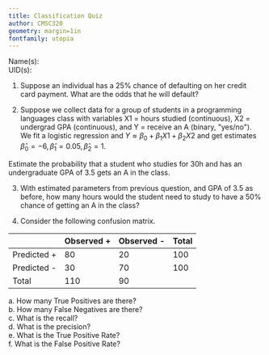```yaml
---
title: Classification Quiz
author: CMSC320
geometry: margin=1in
fontfamily: utopia
---
```


Name(s):  
UID(s):

1. Suppose an individual has a 25% chance of defaulting on her credit card payment. What are the odds that he will default?

2. Suppose we collect data for a group of students in a programming languages class with variables X1 = hours studied (continuous), X2 = undergrad GPA (continuous), and Y = receive an A (binary, "yes/no"). We fit a logistic regression and $Y \approx \beta_0 + \beta_1 X1 + \beta_2 X2$ and get estimates $\hat{\beta}_0=-6, \hat{\beta}_1=0.05,\hat{\beta}_2=1$.

  Estimate the probability that a student who studies for 30h and has an undergraduate GPA of 3.5 gets an A in the class.

3. With estimated parameters from previous question, and GPA of 3.5 as before, how many hours would the student need to study to have a 50% chance of getting an A in the class?

4. Consider the following confusion matrix.

|              | Observed + | Observed - | Total |
|--------------|------------|------------|-------|
| Predicted +  | 80         | 20         | 100   |
| Predicted -  | 30         | 70         | 100   |
| Total        | 110        | 90         |       |

a. How many True Positives are there?  
b. How many False Negatives are there?  
c. What is the recall?  
d. What is the precision?  
e. What is the True Positive Rate?  
f. What is the False Positive Rate?  
